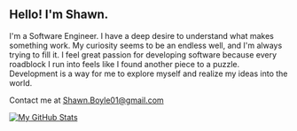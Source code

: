 ## Hello! I'm Shawn.

I'm a Software Engineer. I have a deep desire to understand what makes something work. My curiosity seems to be an endless well, and I'm always trying to fill it. I feel great passion for developing software because every roadblock I run into feels like I found another piece to a puzzle. Development is a way for me to explore myself and realize my ideas into the world.

Contact me at Shawn.Boyle01@gmail.com

[![My GitHub Stats](https://github-readme-stats.vercel.app/api/?username=ShawnBoyle7&count_private=true&theme=nightowl&showicons=true)](https://github.com/ShawnBoyle7?tab=repositories)
